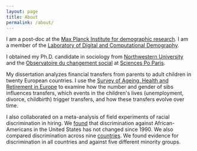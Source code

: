 ```yaml
---
layout: page
title: About
permalink: /about/
---
```


I am a post-doc at the [Max Planck Institute for demographic research](https://www.demogr.mpg.de/). I am a member of the [Laboratory of Digital and Computational Demography](https://demogr.mpg.de/en/research_6120/digital_and_computational_demography_5555/).

I obtained my Ph.D. candidate in sociology from [Northwestern University](https://www.sociology.northwestern.edu/)  and the [Observatoire du changement social](https://www.sciencespo.fr/osc/en) at [Sciences Po Paris](https://www.sciencespo.fr/en).

My dissertation analyzes financial transfers from parents to adult children in twenty European countries. 
I use the [Survey of Ageing, Health and Retirement in Europe](http://www.share-project.org/) to examine how the number and gender of sibs influences transfers, which events in the children's lives (unemployment, divorce, childbirth) trigger transfers, and how these transfers evolve over time.

I also collaborated on a meta-analysis of field experiments of racial discrimination in hiring. We [found](https://www.pnas.org/content/114/41/10870) that discrimination against African-Americans in the United States has not changed since 1990. We also compared discrimination across nine [countries](https://www.sociologicalscience.com/articles-v6-18-467/). We found evidence for discrimination in all countries and against five different minority groups.


